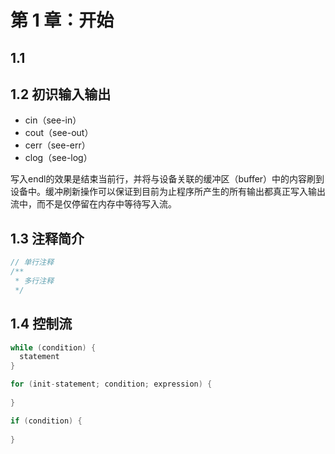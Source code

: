 # 第 1 章：开始

## 1.1

## 1.2 初识输入输出

- cin（see-in）
- cout（see-out）
- cerr（see-err）
- clog（see-log）

写入endl的效果是结束当前行，并将与设备关联的缓冲区（buffer）中的内容刷到设备中。缓冲刷新操作可以保证到目前为止程序所产生的所有输出都真正写入输出流中，而不是仅停留在内存中等待写入流。

## 1.3 注释简介

```c++
// 单行注释
/**
 * 多行注释
 */
```

## 1.4 控制流

```c++
while (condition) {
  statement
}
```

```c++
for (init-statement; condition; expression) {
  
}
```

```c++
if (condition) {
  
}
```
